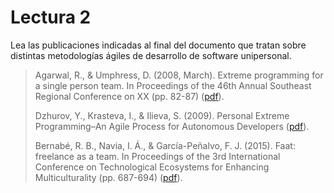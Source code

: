# Lectura 2

Lea las publicaciones indicadas al final del documento que tratan sobre distintas metodologías ágiles de desarrollo de software unipersonal.

> Agarwal, R., & Umphress, D. (2008, March). Extreme programming for a single person team. In Proceedings of the 46th Annual Southeast Regional Conference on XX (pp. 82-87) ([pdf](anexos/metodologia_unipersonal_1.pdf)).
>
> Dzhurov, Y., Krasteva, I., & Ilieva, S. (2009). Personal Extreme Programming–An Agile Process for Autonomous Developers ([pdf](anexos/metodologia_unipersonal_2.pdf)).
>
> Bernabé, R. B., Navia, I. Á., & García-Peñalvo, F. J. (2015). Faat: freelance as a team. In Proceedings of the 3rd International Conference on Technological Ecosystems for Enhancing Multiculturality (pp. 687-694) ([pdf](anexos/metodologia_unipersonal_3.pdf)).